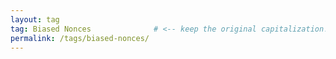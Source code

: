```yaml
---
layout: tag
tag: Biased Nonces              # <‑‑ keep the original capitalization!
permalink: /tags/biased-nonces/
---
```

